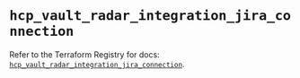 # `hcp_vault_radar_integration_jira_connection`

Refer to the Terraform Registry for docs: [`hcp_vault_radar_integration_jira_connection`](https://registry.terraform.io/providers/hashicorp/hcp/0.100.0/docs/resources/vault_radar_integration_jira_connection).
